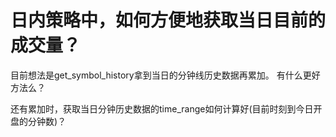 # 日内策略中，如何方便地获取当日目前的成交量？

目前想法是get\_symbol_history拿到当日的分钟线历史数据再累加。
有什么更好方法么？

还有累加时，获取当日分钟历史数据的time\_range如何计算好(目前时刻到今日开盘的分钟数)？